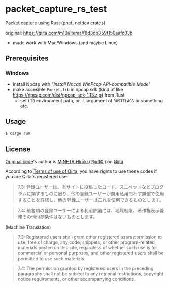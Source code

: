 # packet_capture_rs_test

Packet capture using Rust (pnet, netdev crates)

original: https://qiita.com/m10i/items/f8d3db359f150aafc83b

- made work with Mac/Windows (and maybe Linux)

## Prerequisites

### Windows

- install Npcap with *"Install Npcap WinPcap API-compatible Mode"*
- make accesible `Packet.lib` in npcap sdk (kind of like https://npcap.com/dist/npcap-sdk-1.13.zip) from Rust
  - set `LIB` environment path, or `-L` argument of `RUSTFLAGS` or something etc.

## Usage

```bash
$ cargo run
```

## License

[Original code](https://qiita.com/m10i/items/f8d3db359f150aafc83b)'s author is [MINETA Hiroki (@m10i)](https://qiita.com/m10i) on [Qiita](https://qiita.com/).

According to [Terms of use of Qiita](https://qiita.com/terms), you have rights to use these codes if you are Qiita's registered user.

> 7.3: 登録ユーザーは、本サイトに投稿したコード、スニペットなどプログラムに類するものに限り、他の登録ユーザーが商用私用問わず無償で使用することを許諾し、他の登録ユーザーはこれを使用できるものとします。

> 7.4: 前各項の登録ユーザーによる利用許諾には、地域制限、著作権表示義務その他付随条件はないものとします。

(Machine Translation)

> 7.3: Registered users shall grant other registered users permission to use, free of charge, any code, snippets, or other program-related materials posted on this site, regardless of whether such use is for commercial or personal purposes, and other registered users shall be permitted to use such materials.

> 7.4: The permission granted by registered users in the preceding paragraphs shall not be subject to any regional restrictions, copyright notice requirements, or other accompanying conditions.
